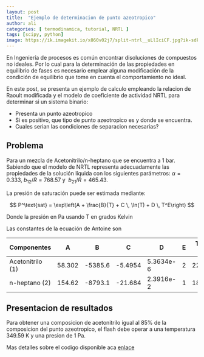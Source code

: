 ```yaml
---
layout: post
title:  "Ejemplo de determinacion de punto azeotropico"
author: ali
categories: [ termodinamica, tutorial, NRTL ]
tags: [scipy, python]
image: https://ik.imagekit.io/x860v02j7/split-ntrl__uLlIciCF.jpg?ik-sdk-version=javascript-1.4.3&updatedAt=1663423244335
---
```

En Ingeniería de procesos es común encontrar disoluciones de compuestos no ideales. Por lo cual para la determinación de las propiedades en equilibrio de fases es necesario emplear alguna modificación de la condición de equilibrio que tome en cuenta el comportamiento no ideal.

En este post, se presenta un ejemplo de calculo empleando la relacion de Raoult modificada y el modelo de coeficiente de actividad NRTL para determinar si un sistema binario:

- Presenta un punto azeotropico
- Si es positivo, que tipo de punto azeotropico es y donde se encuentra.
- Cuales serian las condiciones de separacion necesarias?

## Problema

Para un mezcla de Acetonitrilo/n-heptano que se encuentra a 1 bar. Sabiendo que el modelo de NRTL representa adecuadamente las propiedades de la solución líquida con los siguientes parámetros: $\alpha = 0.333, \: b_{12}/R = 768.57 \text{ y } \: b_{21}/R = 465.43$.

La presión de saturación puede ser estimada mediante:

$$
P^\text{sat} = \exp\left(A + \frac{B}{T} + C \, \ln(T) + D \, T^E\right)
$$

Donde la presión en Pa usando T en grados Kelvin

Las constantes de la ecuación de Antoine son

Componentes       | A | B | C | D | E | Tmin [K] | Tmax [K]
------------------|---|---|---|---|---|----------|---------
Acetonitrilo (1)  | 58.302| -5385.6| -5.4954| 5.3634e-6| 2| 229.32| 545.5
n-heptano (2)     | 154.62| -8793.1| -21.684| 2.3916e-2| 1| 182.56| 540.26

## Presentacion de resultados

Para obtener una composicion de acetonitrilo igual al 85% de la composicion del punto azeotropico, el flash debe operar a una temperatura 349.59 K y una presion de 1 Pa.

Mas detalles sobre el codigo disponible aca [enlace](https://github.com/aliglara/posts/blob/main/codes/5311-t03-flash-nrtl.ipynb)